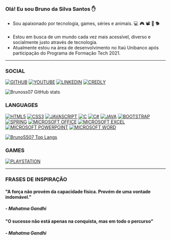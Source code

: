 ### Olá! Eu sou Bruno da Silva Santos ✋
#### 
* Sou apaixonado por tecnologia, games, séries e animais. 💻 🎮 📽️ 🐶 🐕
#### 
* Estou em busca de um mundo cada vez mais acessível, diverso e socialmente justo através de tecnologia.
* Atualmente estou na área de desenvolvimento no Itaú Unibanco após participação do Programa de Formação Tech 2021.
<hr>

### SOCIAL

[![GITHUB](https://img.shields.io/badge/GitHub-100000?style=for-the-badge&logo=github&logoColor=white)](https://github.com/brunoSS07)
[![YOUTUBE](https://img.shields.io/badge/YouTube-FF0000?style=for-the-badge&logo=youtube&logoColor=white)](https://www.youtube.com/c/CursoemV%C3%ADdeo/videos)
[![LINKEDIN](https://img.shields.io/badge/LinkedIn-0077B5?style=for-the-badge&logo=linkedin&logoColor=white)](https://www.linkedin.com/in/brunosilva07/)
[![CREDLY](https://img.shields.io/badge/Credly-0077B5?style=for-the-badge&logo=credly&logoColor=white)](https://www.credly.com/users/bruno-silva.4148d22a/badges)

![Brunoss07 GitHub stats](https://github-readme-stats.vercel.app/api?username=brunoSS07&show_icons=true&theme=dracula)

### LANGUAGES

[![HTML5](https://img.shields.io/badge/HTML5-E34F26?style=for-the-badge&logo=html5&logoColor=white)](https://www.w3schools.com/html/)
[![CSS3](https://img.shields.io/badge/CSS3-1572B6?style=for-the-badge&logo=css3&logoColor=white)](https://www.w3schools.com/css/)
[![JAVASCRIPT](https://img.shields.io/badge/JavaScript-F7DF1E?style=for-the-badge&logo=javascript&logoColor=black)](https://www.w3schools.com/js/)
[![C](https://img.shields.io/badge/C-00599C?style=for-the-badge&logo=c&logoColor=white)](https://blog.betrybe.com/linguagem-de-programacao/linguagem-c/)
[![C#](https://img.shields.io/badge/C%23-239120?style=for-the-badge&logo=c-sharp&logoColor=white)](https://www.w3schools.com/cs/index.php)
[![JAVA](https://img.shields.io/badge/Java-ED8B00?style=for-the-badge&logo=java&logoColor=white)](https://www.java.com/pt-BR/download/help/whatis_java.html)
[![BOOTSTRAP](https://img.shields.io/badge/Bootstrap-563D7C?style=for-the-badge&logo=bootstrap&logoColor=white)](https://www.w3schools.com/bootstrap/)
[![SPRING](https://img.shields.io/badge/Spring-6DB33F?style=for-the-badge&logo=spring&logoColor=white)](https://spring.io/projects/spring-boot)
[![MICROSOFT OFFICE](https://img.shields.io/badge/Microsoft_Office-D83B01?style=for-the-badge&logo=microsoft-office&logoColor=white)](https://www.microsoft.com/pt-br/microsoft-365/microsoft-office?rtc=1)
[![MICROSOFT EXCEL](https://img.shields.io/badge/Microsoft_Excel-217346?style=for-the-badge&logo=microsoft-excel&logoColor=white)](https://www.microsoft.com/en-ww/microsoft-365/excel)
[![MICROSOFT POWERPOINT](https://img.shields.io/badge/Microsoft_PowerPoint-B7472A?style=for-the-badge&logo=microsoft-powerpoint&logoColor=white)](https://www.microsoft.com/en-us/microsoft-365/powerpoint)
[![MICROSOFT WORD](https://img.shields.io/badge/Microsoft_Word-2B579A?style=for-the-badge&logo=microsoft-word&logoColor=white)](https://www.microsoft.com/en-us/microsoft-365/word)

[![BrunoSS07 Top Langs](https://github-readme-stats.vercel.app/api/top-langs/?username=brunoSS07&theme=dracula)](https://github.com/brunoSS07/github-readme-stats)


### GAMES
[![PLAYSTATION](https://img.shields.io/badge/PlayStation-003791?style=for-the-badge&logo=playstation&logoColor=white)](https://www.playstation.com/en-us/)

<hr>

### FRASES DE INSPIRAÇÃO

#### "A força não provém da capacidade física. Provém de uma vontade indomável."
##### - Mahatma Gandhi

#### "O sucesso não está apenas na conquista, mas em todo o percurso"
##### - Mahatma Gandhi
